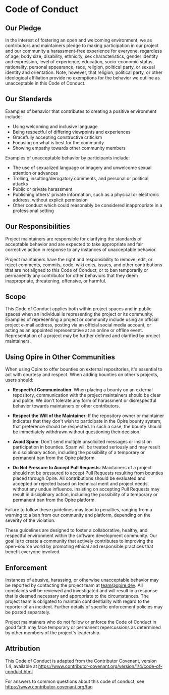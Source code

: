 # Code of Conduct

## Our Pledge

In the interest of fostering an open and welcoming environment, we as contributors and maintainers pledge to making participation in our project and our community a harassment-free experience for everyone, regardless of age, body size, disability, ethnicity, sex characteristics, gender identity and expression, level of experience, education, socio-economic status, nationality, personal appearance, race, religion, political party, or sexual identity and orientation. Note, however, that religion, political party, or other ideological affiliation provide no exemptions for the behavior we outline as unacceptable in this Code of Conduct.

## Our Standards​

Examples of behavior that contributes to creating a positive environment include:

- Using welcoming and inclusive language
- Being respectful of differing viewpoints and experiences
- Gracefully accepting constructive criticism
- Focusing on what is best for the community
- Showing empathy towards other community members

Examples of unacceptable behavior by participants include:

- The use of sexualized language or imagery and unwelcome sexual attention or advances
- Trolling, insulting/derogatory comments, and personal or political attacks
- Public or private harassment
- Publishing others' private information, such as a physical or electronic address, without explicit permission
- Other conduct which could reasonably be considered inappropriate in a professional setting

## Our Responsibilities​

Project maintainers are responsible for clarifying the standards of acceptable behavior and are expected to take appropriate and fair corrective action in response to any instances of unacceptable behavior.

Project maintainers have the right and responsibility to remove, edit, or reject comments, commits, code, wiki edits, issues, and other contributions that are not aligned to this Code of Conduct, or to ban temporarily or permanently any contributor for other behaviors that they deem inappropriate, threatening, offensive, or harmful.

## Scope​

This Code of Conduct applies both within project spaces and in public spaces when an individual is representing the project or its community. Examples of representing a project or community include using an official project e-mail address, posting via an official social media account, or acting as an appointed representative at an online or offline event. Representation of a project may be further defined and clarified by project maintainers.

## Using Opire in Other Communities

When using Opire to offer bounties on external repositories, it's essential to act with courtesy and respect. When adding bounties on other's projects, users should:

- **Respectful Communication**: When placing a bounty on an external repository, communication with the project maintainers should be clear and polite. We don't tolerate any form of harassment or disrespectful behavior towards maintainers or other contributors.

- **Respect the Will of the Maintainer**: If the repository owner or maintainer indicates that they don't wish to participate in the Opire bounty system, that preference should be respected. In such a case, the bounty should be immediately withdrawn without questioning their decision.

- **Avoid Spam**: Don't send multiple unsolicited messages or insist on participation in bounties. Spam will be treated seriously and may result in disciplinary action, including the possibility of a temporary or permanent ban from the Opire platform.

- **Do Not Pressure to Accept Pull Requests**: Maintainers of a project should not be pressured to accept Pull Requests resulting from bounties placed through Opire. All contributions should be evaluated and accepted or rejected based on technical merit and project needs, without any undue influence. Insisting on accepting Pull Requests may result in disciplinary action, including the possibility of a temporary or permanent ban from the Opire platform.

Failure to follow these guidelines may lead to penalties, ranging from a warning to a ban from our community and platform, depending on the severity of the violation.

These guidelines are designed to foster a collaborative, healthy, and respectful environment within the software development community. Our goal is to create a community that actively contributes to improving the open-source world by promoting ethical and responsible practices that benefit everyone involved.

## Enforcement​

Instances of abusive, harassing, or otherwise unacceptable behavior may be reported by contacting the project team at [team@opire.dev](mailto:team@opire.dev). All complaints will be reviewed and investigated and will result in a response that is deemed necessary and appropriate to the circumstances. The project team is obligated to maintain confidentiality with regard to the reporter of an incident. Further details of specific enforcement policies may be posted separately.

Project maintainers who do not follow or enforce the Code of Conduct in good faith may face temporary or permanent repercussions as determined by other members of the project's leadership.

## Attribution​

This Code of Conduct is adapted from the Contributor Covenant, version 1.4, available at https://www.contributor-covenant.org/version/1/4/code-of-conduct.html

For answers to common questions about this code of conduct, see https://www.contributor-covenant.org/faq
